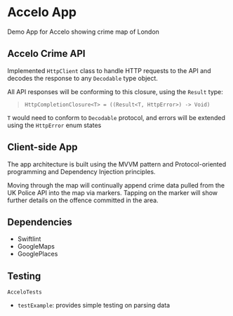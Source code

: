 # Accelo App

Demo App for Accelo showing crime map of London

## Accelo Crime API

Implemented `HttpClient` class to handle HTTP requests to the API and decodes the response to any `Decodable` type object.

All API responses will be conforming to this closure, using the `Result` type:
>  `HttpCompletionClosure<T> = ((Result<T, HttpError>) -> Void)`

`T` would need to conform to `Decodable` protocol, and errors will be extended using the `HttpError` enum states

## Client-side App

The app architecture is built using the MVVM pattern and Protocol-oriented programming and Dependency Injection principles.

Moving through the map will continually append crime data pulled from the UK Police API into the map via markers. 
Tapping on the marker will show further details on the offence committed in the area.

## Dependencies

- Swiftlint
- GoogleMaps
- GooglePlaces

## Testing

`AcceloTests`
- `testExample`: provides simple testing on parsing data
